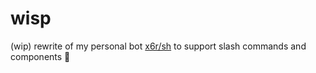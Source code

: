 # wisp

(wip) rewrite of my personal bot [x6r/sh](https://github.com/x6r/sh) to support slash commands and components 🌼

